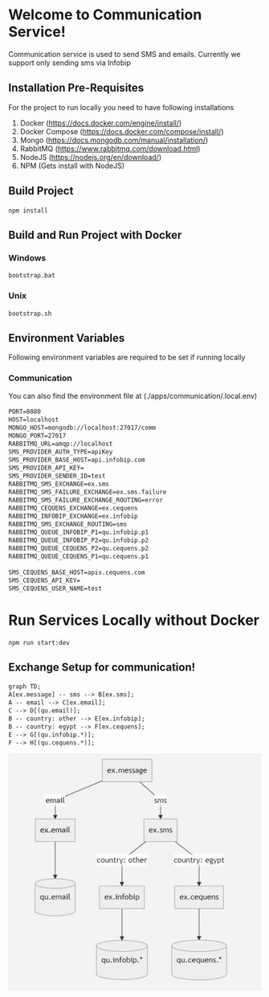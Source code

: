 
# Welcome to Communication Service!

Communication service is used to send SMS and emails. Currently we support only sending sms via Infobip


## Installation Pre-Requisites

For the project to run locally you need to have following installations

1. Docker (https://docs.docker.com/engine/install/)
2. Docker Compose (https://docs.docker.com/compose/install/)
3. Mongo (https://docs.mongodb.com/manual/installation/)
4. RabbitMQ (https://www.rabbitmq.com/download.html)
5. NodeJS (https://nodejs.org/en/download/)
6. NPM (Gets install with NodeJS)


## Build Project

    npm install

## Build and Run Project with Docker

### Windows

    bootstrap.bat

### Unix

    bootstrap.sh

## Environment Variables

Following environment variables are required to be set if running locally

### Communication
You can also find the environment file at (./apps/communication/.local.env)

    PORT=8080
    HOST=localhost
    MONGO_HOST=mongodb://localhost:27017/comm
    MONGO_PORT=27017
    RABBITMQ_URL=amqp://localhost
    SMS_PROVIDER_AUTH_TYPE=apiKey
    SMS_PROVIDER_BASE_HOST=api.infobip.com
    SMS_PROVIDER_API_KEY=
    SMS_PROVIDER_SENDER_ID=test
    RABBITMQ_SMS_EXCHANGE=ex.sms
    RABBITMQ_SMS_FAILURE_EXCHANGE=ex.sms.failure
    RABBITMQ_SMS_FAILURE_EXCHANGE_ROUTING=error
    RABBITMQ_CEQUENS_EXCHANGE=ex.cequens
    RABBITMQ_INFOBIP_EXCHANGE=ex.infobip
    RABBITMQ_SMS_EXCHANGE_ROUTING=sms
    RABBITMQ_QUEUE_INFOBIP_P1=qu.infobip.p1
    RABBITMQ_QUEUE_INFOBIP_P2=qu.infobip.p2
    RABBITMQ_QUEUE_CEQUENS_P2=qu.cequens.p2
    RABBITMQ_QUEUE_CEQUENS_P1=qu.cequens.p1

    SMS_CEQUENS_BASE_HOST=apis.cequens.com
    SMS_CEQUENS_API_KEY=
    SMS_CEQUENS_USER_NAME=test

# Run Services Locally without Docker

    npm run start:dev

## Exchange Setup for communication!
```mermaid
graph TD;
A[ex.message] -- sms --> B[ex.sms];
A -- email --> C[ex.email];
C --> D[(qu.email)];
B -- country: other --> E[ex.infobip];
B -- country: egypt --> F[ex.cequens];
E --> G[(qu.infobip.*)];
F --> H[(qu.cequens.*)];
```

![](exhange-setup.png)